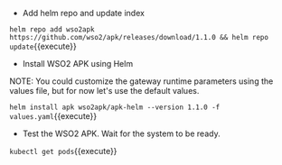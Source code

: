 - Add helm repo and update index

`helm repo add wso2apk https://github.com/wso2/apk/releases/download/1.1.0 && helm repo update`{{execute}}

- Install WSO2 APK using Helm

NOTE: You could customize the gateway runtime parameters using the values file, but for now let's use the default values.

`helm install apk wso2apk/apk-helm --version 1.1.0 -f values.yaml`{{execute}}

- Test the WSO2 APK. Wait for the system to be ready.

`kubectl get pods`{{execute}}
